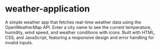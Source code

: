 # weather-application
A simple weather app that fetches real-time weather data using the OpenWeatherMap API. Enter a city name to see the current temperature, humidity, wind speed, and weather conditions with icons. Built with HTML, CSS, and JavaScript, featuring a responsive design and error handling for invalid inputs.
